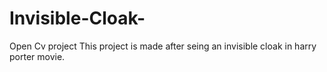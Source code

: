 # Invisible-Cloak-
Open Cv project
This project is made after seing an invisible cloak in harry porter movie.
